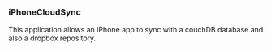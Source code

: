 ### iPhoneCloudSync

This application allows an iPhone app to sync with a couchDB database
and also a dropbox repository.
